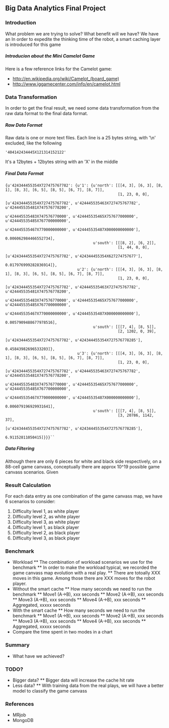 ## Big Data Analytics Final Project

### Introduction

What problem we are trying to solve?
What benefit will we have?
We have an 
In order to expedite the thinking time of the robot, a smart caching layer is introduced for this game

##### Introducion about the Mini Camelot Game

Here is a few reference links for the Camelot game:
* http://en.wikipedia.org/wiki/Camelot_(board_game)
* http://www.iggamecenter.com/info/en/camelot.html

### Data Transformation

In order to get the final result, we need some data transformation from the raw data format to the final data format.

##### Raw Data Format

Raw data is one or more text files.
Each line is a 25 bytes string, with '\n' excluded, like the following
```
'404142434445X121314152122'
```
It's a 12bytes + 12bytes string with an 'X' in the middle

##### Final Data Format

```
{u'424344455354X727475767782': {u'1': {u'north': [[[4, 3], [6, 3], [8, 1], [8, 3], [6, 5], [8, 5], [6, 7], [8, 7]],
                                                  [1, 23, 0, 0],
                                                  [u'424344455354X727475767782', u'424445535463X727475767782', u'424445535481X747576778200',
                                                   u'424445535483X747576770000', u'424445535465X757677000000', u'424445535485X767700000000',
                                                   u'424445535467X770000000000', u'424445535487X000000000000'],
                                                  0.006062984466552734],
                                       u'south': [[[8, 2], [6, 2]],
                                                  [1, 44, 0, 0],
                                                  [u'424344455354X727475767782', u'424344455354X627274757677'],
                                                  0.017976999282836914]},
                                u'2': {u'north': [[[4, 3], [6, 3], [8, 1], [8, 3], [6, 5], [8, 5], [6, 7], [8, 7]],
                                                  [1, 23, 0, 0],
                                                  [u'424344455354X727475767782', u'424445535463X727475767782', u'424445535481X747576778200',
                                                   u'424445535483X747576770000', u'424445535465X757677000000', u'424445535485X767700000000',
                                                   u'424445535467X770000000000', u'424445535487X000000000000'],
                                                  0.0057909488677978516],
                                       u'south': [[[7, 4], [8, 5]],
                                                  [2, 1202, 0, 39],
                                                  [u'424344455354X727475767782', u'424344455354X727576778285'],
                                                  0.45843982696533203]},
                                u'3': {u'north': [[[4, 3], [6, 3], [8, 1], [8, 3], [6, 5], [8, 5], [6, 7], [8, 7]],
                                                  [1, 23, 0, 0],
                                                  [u'424344455354X727475767782', u'424445535463X727475767782', u'424445535481X747576778200',
                                                   u'424445535483X747576770000', u'424445535465X757677000000', u'424445535485X767700000000',
                                                   u'424445535467X770000000000', u'424445535487X000000000000'],
                                                  0.006079196929931641],
                                       u'south': [[[7, 4], [8, 5]],
                                                  [3, 20786, 1142, 37],
                                                  [u'424344455354X727475767782', u'424344455354X727576778285'],
                                                  6.91152811050415]}}}``
```

##### Data Filtering

Although there are only 6 pieces for white and black side respectively, on a 88-cell game canvass, 
conceptually there are approx 10^19 possible game canvass scenarios. Given 

### Result Calculation
 
For each data entry as one combination of the game canvass map, we have 6 scenarios to consider:
1. Difficulty level 1, as white player
2. Difficulty level 2, as white player
3. Difficulty level 3, as white player
4. Difficulty level 1, as black player
5. Difficulty level 2, as black player
6. Difficulty level 3, as black player

### Benchmark

* Workload
** The combination of workload scenarios we use for the benchmark
** In order to make the workload typical, we recorded the game canvass map evolution with a real play.
** There are totoally XXX moves in this game. Among those there are XXX moves for the robot player.
* Without the smart cache
** How many seconds we need to run the benchmark
** Move1 (A->B), xxx seconds
** Move2 (A->B), xxx seconds
** Move3 (A->B), xxx seconds
** Move4 (A->B), xxx seconds
** Aggregated, xxxxx seconds
* With the smart cache
** How many seconds we need to run the benchmark
** Move1 (A->B), xxx seconds
** Move2 (A->B), xxx seconds
** Move3 (A->B), xxx seconds
** Move4 (A->B), xxx seconds
** Aggregated, xxxxx seconds
* Compare the time spent in two modes in a chart

### Summary
* What have we achieved?

### TODO?
* Bigger data?
** Bigger data will increase the cache hit rate
* Less data?
** With training data from the real plays, we will have a better model to classify the game canvass

### References
* MRjob
* MongoDB

